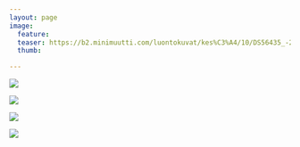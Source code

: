 ```yaml
---
layout: page
image:
  feature:
  teaser: https://b2.minimuutti.com/luontokuvat/kes%C3%A4/10/DS56435_-245px.jpg
  thumb:

---
```


![](https://b2.minimuutti.com/luontokuvat/kes%C3%A4/10/DS56431-800px.jpg)

![](https://b2.minimuutti.com/luontokuvat/kes%C3%A4/10/DS56432-800px.jpg)

![](https://b2.minimuutti.com/luontokuvat/kes%C3%A4/10/DS56435-800px.jpg)

![](https://b2.minimuutti.com/luontokuvat/kes%C3%A4/10/DS56435_-800px.jpg)
 